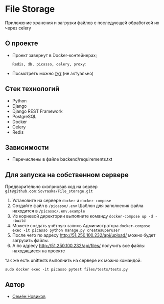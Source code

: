# File Storage

Приложение хранения и загрузки файлов с последующей обработкой их через celery

## О проекте 

- Проект завернут в Docker-контейнерах;
    ```
    Redis, db, picasso, celery, proxy:
    ```
- Посмотреть можно [тут](http://158.160.83.68/api/upload/) (не актуально) 
    
  
## Стек технологий
- Python
- Django
- Django REST Framework
- PostgreSQL
- Docker
- Celery
- Redis

## Зависимости
- Перечислены в файле backend/requirements.txt


## Для запуска на собственном сервере
Предворительно скоприовав код на сервер ```git@github.com:Sovraska/File_storage.git```

1. Установите на сервере `docker` и `docker-compose`
2. Создайте файл в `/picasso/.env` Шаблон для заполнения файла находится в `/picasso/.env.example`
3. Из корневой директории выполните команду `docker-compose up -d --build`
5. Можете создать учётную запись Администратора `docker-compose exec -it picasso python manage.py createsuperuser`
6. После чего по адресу <http://51.250.100.232/api/upload/> можно будет загрузить файлы.
7. А по адресу <http://51.250.100.232/api/files/> получить все файлы находящиеся на проекте

так же есть unittests выполнить на сервере их можно командой:

  ```sudo docker exec -it picasso pytest files/tests/tests.py```


## Автор

- [Семён Новиков](https://github.com/Sovraska) 
